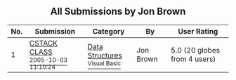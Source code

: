 ﻿<div align="center">

## All Submissions by Jon Brown

</div>

No.  | Submission | Category | By   | User Rating
---- | ---------- | -------- | ---- | -----------
1 | [CSTACK CLASS<br /><sup>2005-10-03 11:10:24</sup>](https://github.com/Planet-Source-Code/jon-brown-cstack-class__1-62725) | [Data Structures<br /><sup>Visual Basic</sup>](../ByCategory/data-structures__1-33.md) | Jon Brown | 5.0 (20 globes from 4 users)
